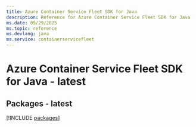 ```yaml
---
title: Azure Container Service Fleet SDK for Java
description: Reference for Azure Container Service Fleet SDK for Java
ms.date: 09/29/2025
ms.topic: reference
ms.devlang: java
ms.service: containerservicefleet
---
```

# Azure Container Service Fleet SDK for Java - latest
## Packages - latest
[!INCLUDE [packages](container-service-fleet-index.md)]